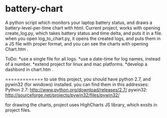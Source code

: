 battery-chart
=============

A python script which monitors your laptop battery status, and draws a battery-level-per-time chart with html.
Current project, works with opening create_log.py, which takes battery status and time delta, and puts it in a file. when you open log_to_chart.py, it opens the created logs, and puts them in a JS file with proper format, and you can see the charts with opening Chart.htm .

ToDo:
	*use a single file for all logs.
	*use a date-time for log names, instead of a number.
	*extend project for linux and mac platforms.
	*develop a dashbord in chart.htm .
	

=============
to use this project, you should have python 2.7, and pywin32 (for windows) installed.
you can find them in this addresses:
Python 2.7:	http://www.python.org/download/releases/2.7/
pywin32:	http://sourceforge.net/projects/pywin32/files/pywin32/

for drawing the charts, project uses HighCharts JS library, which exsits in project files.